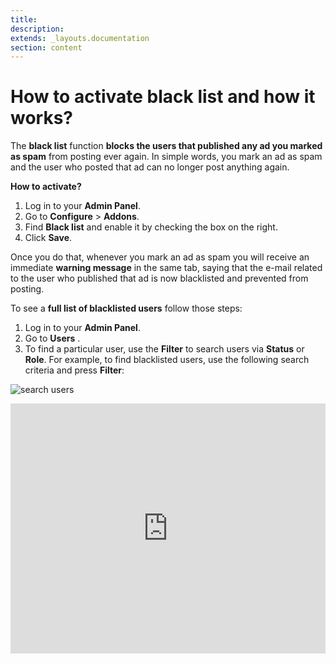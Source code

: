 ```yaml
---
title:
description:
extends: _layouts.documentation
section: content
---
```


# How to activate black list and how it works?

The  **black list**  function  **blocks the users that published any ad you marked as spam**  from posting ever again. In simple words, you mark an ad as spam and the user who posted that ad can no longer post anything again.

**How to activate?**

1.  Log in to your  **Admin Panel**.
2.  Go to  **Configure**  >  **Addons**.
3.  Find **Black list** and enable it by checking the box on the right. 
4. Click **Save**.

  Once you do that, whenever you mark an ad as spam you will receive an immediate  **warning message** in the same tab, saying that 
  the e-mail related to the user who published that ad is now blacklisted and prevented from posting.

To see a  **full list of blacklisted users**  follow those steps:

1.  Log in to your  **Admin Panel**.
2.  Go to  **Users** .
3.  To find a particular user, use the **Filter** to search users via **Status** or **Role**. For example, to find blacklisted users, use the following search criteria and press **Filter**:

![search users](https://raw.githubusercontent.com/yclas/guides/master/images/search%20users.png)


<iframe width="100%" height="400px" src="https://www.youtube.com/embed/_Q5yiAxcIKM" title="Yclas video" frameborder="0" allow="accelerometer; autoplay; clipboard-write; encrypted-media; gyroscope; picture-in-picture" allowfullscreen></iframe>
 

